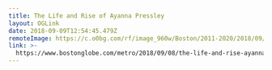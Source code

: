 ```yaml
---
title: The Life and Rise of Ayanna Pressley
layout: OGLink
date: 2018-09-09T12:54:45.479Z
remoteImage: https://c.o0bg.com/rf/image_960w/Boston/2011-2020/2018/09/06/BostonGlobe.com/National/Images/KatherineTaylor_31pressley_01_met.jpg
link: >-
  https://www.bostonglobe.com/metro/2018/09/08/the-life-and-rise-ayanna-pressley/pqdppGFPoZPSEwo3Ko23BJ/story.html?p1=BGMenu_Article
---
```

